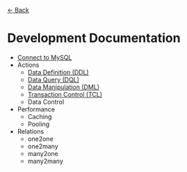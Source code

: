 [<- Back](../README.md)

# Development Documentation

* [Connect to MySQL](connection.md)
* Actions
  * [Data Definition (DDL)](actions/data-definition.md)
  * [Data Query (DQL)](actions/data-query.md)
  * [Data Manipulation (DML)](actions/data-manipulation.md)
  * [Transaction Control (TCL)](actions/transaction-control.md)
  * Data Control
* Performance
  * Caching
  * Pooling
* Relations
  * one2one
  * one2many
  * many2one
  * many2many
